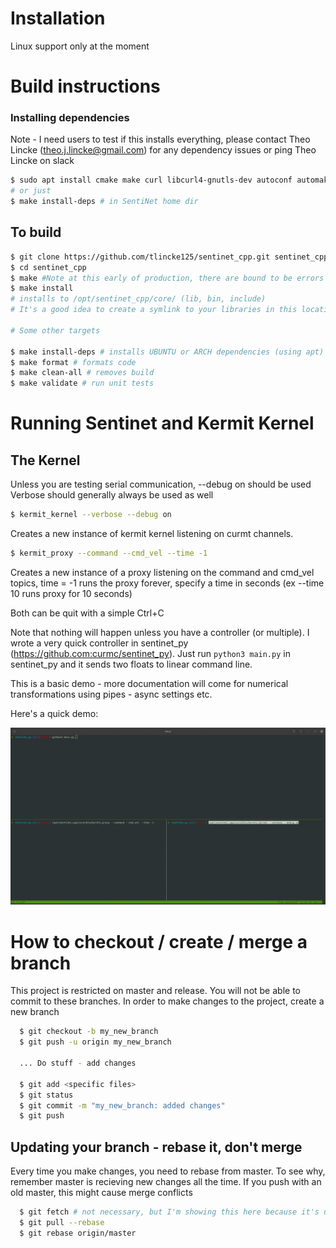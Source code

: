 # Installation

Linux support only at the moment

# Build instructions

### Installing dependencies
Note - I need users to test if this installs everything, please contact Theo Lincke (theo.j.lincke@gmail.com) for any dependency issues or ping Theo Lincke on slack
```bash
$ sudo apt install cmake make curl libcurl4-gnutls-dev autoconf automake libtool g++ unzip libzmq3-dev
# or just
$ make install-deps # in SentiNet home dir 
```
  
## To build
``` bash 
$ git clone https://github.com/tlincke125/sentinet_cpp.git sentinet_cpp
$ cd sentinet_cpp
$ make #Note at this early of production, there are bound to be errors
$ make install
# installs to /opt/sentinet_cpp/core/ (lib, bin, include)
# It's a good idea to create a symlink to your libraries in this location to your development environment

# Some other targets

$ make install-deps # installs UBUNTU or ARCH dependencies (using apt)
$ make format # formats code
$ make clean-all # removes build
$ make validate # run unit tests
```

# Running Sentinet and Kermit Kernel
## The Kernel

Unless you are testing serial communication, --debug on should be used
Verbose should generally always be used as well
```bash
$ kermit_kernel --verbose --debug on
```
Creates a new instance of kermit kernel listening on curmt channels.

```bash
$ kermit_proxy --command --cmd_vel --time -1
```
Creates a new instance of a proxy listening on the command and cmd_vel topics, time = -1 runs the proxy forever, specify a time in seconds (ex --time 10 runs proxy for 10 seconds)

Both can be quit with a simple Ctrl+C

Note that nothing will happen unless you have a controller (or multiple). I wrote a very quick controller in sentinet_py (https://github.com:curmc/sentinet_py). Just run `python3 main.py` in sentinet_py and it sends two floats to linear command line. 

This is a basic demo - more documentation will come for numerical transformations using pipes - async settings etc.

Here's a quick demo:

![demo](./sentinet.gif)





# How to checkout / create / merge a branch

This project is restricted on master and release. You will not be able to commit to these branches. In order to make changes to the project, create a new branch

```bash
  $ git checkout -b my_new_branch
  $ git push -u origin my_new_branch

  ... Do stuff - add changes

  $ git add <specific files>
  $ git status
  $ git commit -m "my_new_branch: added changes"
  $ git push
```

## Updating your branch - rebase it, don't merge 
Every time you make changes, you need to rebase from master. To see why, remember master is recieving new changes all the time. If you push with an old master, this might cause merge conflicts
``` bash
  $ git fetch # not necessary, but I'm showing this here because it's useful to update your branches
  $ git pull --rebase
  $ git rebase origin/master
```
